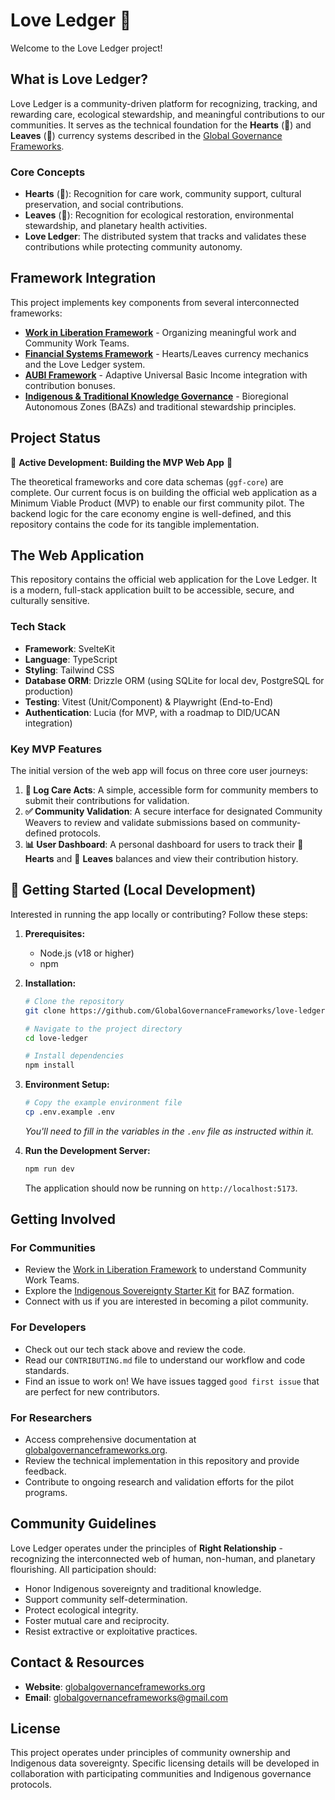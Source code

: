 # Love Ledger 💚

Welcome to the Love Ledger project!

## What is Love Ledger?

Love Ledger is a community-driven platform for recognizing, tracking, and rewarding care, ecological stewardship, and meaningful contributions to our communities. It serves as the technical foundation for the **Hearts** (💚) and **Leaves** (🍃) currency systems described in the [Global Governance Frameworks](https://globalgovernanceframeworks.org).

### Core Concepts

  - **Hearts** (💚): Recognition for care work, community support, cultural preservation, and social contributions.
  - **Leaves** (🍃): Recognition for ecological restoration, environmental stewardship, and planetary health activities.
  - **Love Ledger**: The distributed system that tracks and validates these contributions while protecting community autonomy.

## Framework Integration

This project implements key components from several interconnected frameworks:

  - **[Work in Liberation Framework](https://globalgovernanceframeworks.org/frameworks/work-in-liberation)** - Organizing meaningful work and Community Work Teams.
  - **[Financial Systems Framework](https://globalgovernanceframeworks.org/frameworks/financial-systems)** - Hearts/Leaves currency mechanics and the Love Ledger system.
  - **[AUBI Framework](https://globalgovernanceframeworks.org/frameworks/aubi)** - Adaptive Universal Basic Income integration with contribution bonuses.
  - **[Indigenous & Traditional Knowledge Governance](https://globalgovernanceframeworks.org/frameworks/indigenous-governance-and-traditional-knowledge)** - Bioregional Autonomous Zones (BAZs) and traditional stewardship principles.

## Project Status

🚧 **Active Development: Building the MVP Web App** 🚧

The theoretical frameworks and core data schemas (`ggf-core`) are complete. Our current focus is on building the official web application as a Minimum Viable Product (MVP) to enable our first community pilot. The backend logic for the care economy engine is well-defined, and this repository contains the code for its tangible implementation.

## The Web Application

This repository contains the official web application for the Love Ledger. It is a modern, full-stack application built to be accessible, secure, and culturally sensitive.

### Tech Stack

  * **Framework**: SvelteKit
  * **Language**: TypeScript
  * **Styling**: Tailwind CSS
  * **Database ORM**: Drizzle ORM (using SQLite for local dev, PostgreSQL for production)
  * **Testing**: Vitest (Unit/Component) & Playwright (End-to-End)
  * **Authentication**: Lucia (for MVP, with a roadmap to DID/UCAN integration)

### Key MVP Features

The initial version of the web app will focus on three core user journeys:

1.  **📝 Log Care Acts**: A simple, accessible form for community members to submit their contributions for validation.
2.  **✅ Community Validation**: A secure interface for designated Community Weavers to review and validate submissions based on community-defined protocols.
3.  **📊 User Dashboard**: A personal dashboard for users to track their 💚 **Hearts** and 🍃 **Leaves** balances and view their contribution history.

## 🚀 Getting Started (Local Development)

Interested in running the app locally or contributing? Follow these steps:

1.  **Prerequisites:**

      * Node.js (v18 or higher)
      * npm

2.  **Installation:**

    ```bash
    # Clone the repository
    git clone https://github.com/GlobalGovernanceFrameworks/love-ledger.git

    # Navigate to the project directory
    cd love-ledger

    # Install dependencies
    npm install
    ```

3.  **Environment Setup:**

    ```bash
    # Copy the example environment file
    cp .env.example .env
    ```

    *You'll need to fill in the variables in the `.env` file as instructed within it.*

4.  **Run the Development Server:**

    ```bash
    npm run dev
    ```

    The application should now be running on `http://localhost:5173`.

## Getting Involved

### For Communities

  - Review the [Work in Liberation Framework](https://globalgovernanceframeworks.org/frameworks/work-in-liberation) to understand Community Work Teams.
  - Explore the [Indigenous Sovereignty Starter Kit](https://globalgovernanceframeworks.org/frameworks/tools/indigenous-governance-and-traditional-knowledge/indigenous-sovereignty-starter-kit-en.zip) for BAZ formation.
  - Connect with us if you are interested in becoming a pilot community.

### For Developers

  - Check out our tech stack above and review the code.
  - Read our `CONTRIBUTING.md` file to understand our workflow and code standards.
  - Find an issue to work on\! We have issues tagged `good first issue` that are perfect for new contributors.

### For Researchers

  - Access comprehensive documentation at [globalgovernanceframeworks.org](https://globalgovernanceframeworks.org).
  - Review the technical implementation in this repository and provide feedback.
  - Contribute to ongoing research and validation efforts for the pilot programs.

## Community Guidelines

Love Ledger operates under the principles of **Right Relationship** - recognizing the interconnected web of human, non-human, and planetary flourishing. All participation should:

  - Honor Indigenous sovereignty and traditional knowledge.
  - Support community self-determination.
  - Protect ecological integrity.
  - Foster mutual care and reciprocity.
  - Resist extractive or exploitative practices.

## Contact & Resources

  - **Website**: [globalgovernanceframeworks.org](https://globalgovernanceframeworks.org)
  - **Email**: globalgovernanceframeworks@gmail.com

## License

This project operates under principles of community ownership and Indigenous data sovereignty. Specific licensing details will be developed in collaboration with participating communities and Indigenous governance protocols.
